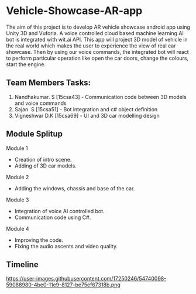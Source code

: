 # Vehicle-Showcase-AR-app

 The aim of this project is to develop AR vehicle showcase android app using Unity 3D and Vuforia. A voice controlled cloud based machine learning AI bot is integrated with wit.ai API. This app will project 3D model of vehicle in the real world which makes the user to experience the view of real car showcase. Then by using our voice commands, the integrated bot will react to perform particular operation like open the car doors, change the colours, start the engine.
 
## Team Members Tasks:
 1. Nandhakumar. S   [15csa43] - Communication code between 3D models and voice commands
 2. Sajan. S         [15csa51] - Bot integration and c# object definition
 3. Vigneshwar D.K   [15csa69] - UI and 3D car modelling design

## Module Splitup
Module 1
<ul><li>Creation of intro scene.</li>
 <li>Adding of  3D car models.</li></ul>
Module 2
<ul><li>Adding the windows, chassis and base of the car.</li></ul>
Module 3
<ul><li>Integration of voice AI controlled bot.</li>
<li>Communication code using C#.</li></ul>
Module 4
<ul><li>Improving the code.</li>
<li>Fixing the audio ascents and video quality.</li></ul>

## Timeline
https://user-images.githubusercontent.com/17250246/54740098-59088980-4be0-11e9-8127-be75ef67318b.png
